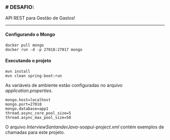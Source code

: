 
### # DESAFIO:

API REST para Gestão de Gastos!

***

#### Configurando o Mongo
```
docker pull mongo
docker run -d -p 27018:27017 mongo
```

#### Executando o projeto
```
mvn install
mvn clean spring-boot:run
```

As variáveis de ambiente estão configuradas no arquivo *application.properties*.
```
mongo.host=localhost
mongo.port=27018
mongo.database=app1
thread.async_core_pool_size=5
thread.async_max_pool_size=50
```

O arquivo *InterviewSantanderJava-soapui-project.xml* contém exemplos de chamadas para este projeto.